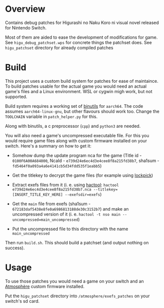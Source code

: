  
# Overview

Contains debug patches for Higurashi no Naku Koro ni visual novel released for Nintendo Switch.

Most of them are aided to ease the development of modifications for game. See `higu_debug_patchset.wps` for concrete things the patchset does. See `higu_patchset` directory for already compiled patches

# Build

This project uses a custom build system for patches for ease of maintaince. To build patches usable for the actual game you would need an actual game's files and a Linux environment. WSL or cygwin migh work, but not supported.

Build system requires a working set of [binutils](https://www.gnu.org/software/binutils/) for `aarch64`. The code assumes `aarch64-linux-gnu`, but other flavours should work too. Change the `TOOLCHAIN` variable in `patch_helper.py` for this.

Along with binutils, a c preprocessor (`cpp`) and `python3` are needed.

You will also need a game's uncompressed executable file. For this you would require game files along with custom firmware installed on your switch. Here's a summary on how to get it:

- Somehow dump the update program nca for the game (Title id - `0100F6A00A684000`, NcaId - `e739d24e6ec4d3e4cee8f8a215fd38b7`, sha1sum - `fd5464f0a093a4a6e4141cb5d34fdd535f1eabb5`)

- Get the titlekey to decrypt the game files (for example using [lockpick](https://github.com/shchmue/Lockpick))

- Extract exefs files from it (i. e. using [hactool](https://github.com/SciresM/hactool): `hactool e739d24e6ec4d3e4cee8f8a215fd38b7.nca --titlekey=[INSERT_TITLE_KEY_HERE] --exefsdir=exefs`)

- Get the `main` file from exefs (sha1sum - `672183daf5438e8fe0a6986813188de30c3152b7`) and make an uncompressed version of it (i. e. `hactool -t nso main --uncompressed=main_uncompressed`)

- Put the uncompressed file to this directory with the name `main_uncompressed`

Then run `build.sh`. This should build a patchset (and output nothing on success).

# Usage

To use those patches you would need a game on your switch and an [Atmosphère](https://github.com/Atmosphere-NX/Atmosphere) custom firmware installed.

Put the `higu_patchset` directory into `/atmosphere/exefs_patches` on your switch's sd card.

